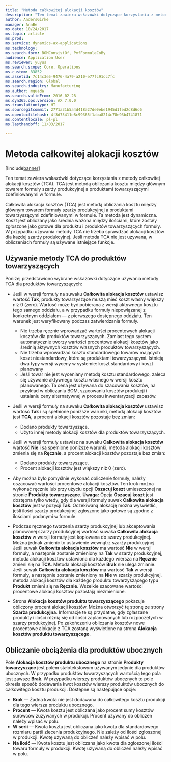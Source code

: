 ```yaml
---
title: "Metoda całkowitej alokacji kosztów"
description: "Ten temat zawiera wskazówki dotyczące korzystania z metody całkowitej alokacji kosztów (TCA). TCA jest metodą obliczania kosztu między głównym towarem formuły szarży produkcyjnej a produktami towarzyszącymi zdefiniowanymi w formule."
author: AndersGirke
manager: AnnBe
ms.date: 10/24/2017
ms.topic: article
ms.prod: 
ms.service: dynamics-ax-applications
ms.technology: 
ms.search.form: BOMConsistOf, PmfFormulaCoBy
audience: Application User
ms.reviewer: yuyus
ms.search.scope: Core, Operations
ms.custom: 83852
ms.assetid: 7c14c3e5-9476-4a79-a210-e77fc91cc7fc
ms.search.region: Global
ms.search.industry: Manufacturing
ms.author: mguada
ms.search.validFrom: 2016-02-28
ms.dyn365.ops.version: AX 7.0.0
ms.translationtype: HT
ms.sourcegitcommit: 2771a31b5a4d418a27de0ebe1945d1fed2d8d6d6
ms.openlocfilehash: 4f3d75411e8c99365f1aba8214c78e93b4741871
ms.contentlocale: pl-pl
ms.lasthandoff: 11/03/2017

---
```


# <a name="total-cost-allocation-method"></a>Metoda całkowitej alokacji kosztów

[!include[banner](../includes/banner.md)]


Ten temat zawiera wskazówki dotyczące korzystania z metody całkowitej alokacji kosztów (TCA). TCA jest metodą obliczania kosztu między głównym towarem formuły szarży produkcyjnej a produktami towarzyszącymi zdefiniowanymi w formule.

Całkowita alokacja kosztów (TCA) jest metodą obliczania kosztu między głównym towarem formuły szarży produkcyjnej a produktami towarzyszącymi zdefiniowanymi w formule. Ta metoda jest dynamiczna. Koszt jest obliczany jako średnia ważona między ilościami, które zostały zgłoszone jako gotowe dla produktu i produktów towarzyszących formuły. W przypadku używania metody TCA nie trzeba sprawdzać alokacji kosztów dla każdej szarży produkcyjnej. Jeśli metoda TCA nie jest używana, w obliczeniach formuły są używane istniejące funkcje.

## <a name="using-tca-for-coproducts"></a>Używanie metody TCA do produktów towarzyszących
Poniżej przedstawiono wybrane wskazówki dotyczące używania metody TCA dla produktów towarzyszących:

-   Jeśli w wersji formuły na suwaku **Całkowita alokacja kosztów** ustawisz wartość **Tak**, produkty towarzyszące muszą mieć koszt własny większy niż 0 (zero). Wartość może być pobierana z wersji aktywnego kosztu tego samego oddziału, a w przypadku formuły niepowiązanej z konkretnym oddziałem — z pierwszego dostępnego oddziału. Ten warunek jest weryfikowany podczas zatwierdzania formuły.

    -   Nie trzeba ręcznie wprowadzać wartości procentowych alokacji kosztów dla produktów towarzyszących. Zamiast tego system automatycznie tworzy wartości procentowe alokacji kosztów jako średnią aktywnych kosztów własnych produktów towarzyszących. 
    -   Nie trzeba wprowadzać kosztu standardowego towarów mających koszt niestandardowy, które są produktami towarzyszącymi. Istnieją dwa typy wersji wyceny w systemie: koszt standardowy i koszt planowany 
    -   Jeśli towar nie jest wyceniany metodą kosztu standardowego, zaleca się używanie aktywnego kosztu własnego w wersji kosztu planowanego. Ta cena jest używana do szacowania kosztów, na przykład w obliczaniu BOM, szacowaniu kosztów produkcji i ustalaniu ceny alternatywnej w procesu inwentaryzacji zapasów. 

-   Jeśli w wersji formuły na suwaku **Całkowita alokacja kosztów** ustawisz wartość **Tak** i są spełnione poniższe warunki, metodą alokacji kosztów jest **TCA**, a procent alokacji kosztów pozostaje bez zmian:
    -   Dodano produkty towarzyszące.
    -   Użyto innej metody alokacji kosztów dla produktów towarzyszących.
-   Jeśli w wersji formuły ustawisz na suwaku **Całkowita alokacja kosztów** wartość **Nie** i są spełnione poniższe warunki, metoda alokacji kosztów zmienia się na **Ręcznie**, a procent alokacji kosztów pozostaje bez zmian:
    -   Dodano produkty towarzyszące.
    -   Procent alokacji kosztów jest większy niż 0 (zero).
-   Aby można było pomyślnie wykonać obliczenie formuły, należy oszacować wartości procentowe alokacji kosztów. Ten krok można wykonać ręcznie lub przy użyciu opcji **Oszacuj koszt** umieszczonej na stronie **Produkty towarzyszące**. **Uwaga:** Opcja **Oszacuj koszt** jest dostępna tylko wtedy, gdy dla wersji formuły suwak **Całkowita alokacja kosztów** jest w pozycji **Tak**. Oczekiwaną alokację można wyświetlić, jeśli ilości szarży produkcyjnej zgłoszone jako gotowe są zgodne z ilościami podanymi w formule.
-   Podczas ręcznego tworzenia szarży produkcyjnej lub akceptowania planowanej szarży produkcyjnej wartość suwaka **Całkowita alokacja kosztów** w wersji formuły jest kopiowana do szarży produkcyjnej. Można jednak zmienić to ustawienie wewnątrz szarży produkcyjnej. Jeśli suwak **Całkowita alokacja kosztów** ma wartość **Nie** w wersji formuły, a następnie zostanie zmieniony na **Tak** w szarży produkcyjnej, metoda alokacji kosztów ustawiona dla każdego wiersza na **Ręcznie** zmieni się na **TCA**. Metoda alokacji kosztów **Brak** nie ulega zmianie. Jeśli suwak **Całkowita alokacja kosztów** ma wartość **Tak** w wersji formuły, a następnie zostanie zmieniony na **Nie** w szarży produkcyjnej, metoda alokacji kosztów dla każdego produktu towarzyszącego typu **Produkt** zmieni się na **Ręcznie**. Wszelkie szacowane wartości procentowe alokacji kosztów pozostają niezmienione.
-   Strona **Alokacja kosztów produktu towarzyszącego** pokazuje obliczony procent alokacji kosztów. Można otworzyć tę stronę ze strony **Szarża produkcyjna**. Informacje te są przydatne, gdy zgłaszane produkty i ilości różnią się od ilości zaplanowanych lub rozpoczętych w szarży produkcyjnej. Po zakończeniu obliczania kosztów nowe procentowe alokacje z TCA zostaną wyświetlone na strona **Alokacja kosztów produktu towarzyszącego**.

## <a name="calculating-the-burden-for-byproducts"></a>Obliczanie obciążenia dla produktów ubocznych
Pole **Alokacja kosztów produktu ubocznego** na stronie **Produkty towarzyszące** jest polem stałotekstowym używanym jedynie dla produktów ubocznych. W przypadku produktów towarzyszących wartością tego pola jest zawsze **Brak**. W przypadku wierszy produktów ubocznych to pole określa sposób dodawania kwot kosztów wierszy produktów ubocznych do całkowitego kosztu produkcji. Dostępne są następujące opcje:

-   **Brak** — Żadna kwota nie jest dodawana do całkowitego kosztu produkcji dla tego wiersza produktu ubocznego.
-   **Procent** — Kwota kosztu jest obliczana jako procent sumy kosztów surowców zużywanych w produkcji. Procent używany do obliczeń należy wpisać w polu.
-   **W serii** — Kwota kosztu jest obliczana jako kwota dla standardowego rozmiaru partii zlecenia produkcyjnego. Nie zależy od ilości zgłoszonej w produkcji. Kwotę używaną do obliczeń należy wpisać w polu.
-   **Na ilość** — Kwota kosztu jest obliczana jako kwota dla zgłoszonej ilości towaru formuły w produkcji. Kwotę używaną do obliczeń należy wpisać w polu.





